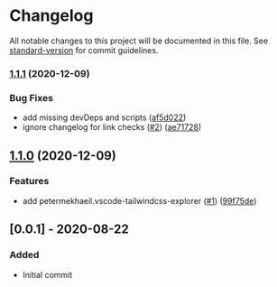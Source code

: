 # Changelog

All notable changes to this project will be documented in this file. See [standard-version](https://github.com/conventional-changelog/standard-version) for commit guidelines.

### [1.1.1](https://github.com/andrewmcodes/vscode-tailwindcss-extension-pack/compare/v1.1.0...v1.1.1) (2020-12-09)


### Bug Fixes

* add missing devDeps and scripts ([af5d022](https://github.com/andrewmcodes/vscode-tailwindcss-extension-pack/commit/af5d022d74ce81937e68082f09a682f04d62a0ed))
* ignore changelog for link checks ([#2](https://github.com/andrewmcodes/vscode-tailwindcss-extension-pack/issues/2)) ([ae71728](https://github.com/andrewmcodes/vscode-tailwindcss-extension-pack/commit/ae71728963f5cddfce563b6417f9cc51e046f10f))

## [1.1.0](https://github.com/andrewmcodes/vscode-tailwindcss-extension-pack/compare/v1.0.0...v1.1.0) (2020-12-09)


### Features

* add petermekhaeil.vscode-tailwindcss-explorer ([#1](https://github.com/andrewmcodes/vscode-tailwindcss-extension-pack/issues/1)) ([99f75de](https://github.com/andrewmcodes/vscode-tailwindcss-extension-pack/commit/99f75dec1366b07492773ca371c00e2d88cba72e))

## [0.0.1] - 2020-08-22

### Added

- Initial commit
<!-- markdown-link-check-enable -->
